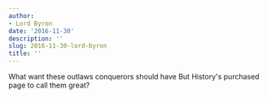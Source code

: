 ```yaml
---
author:
- Lord Byron
date: '2016-11-30'
description: ''
slug: 2016-11-30-lord-byron
title: ''
---
```

What want these outlaws conquerors should have
But History's purchased page to call them great?



